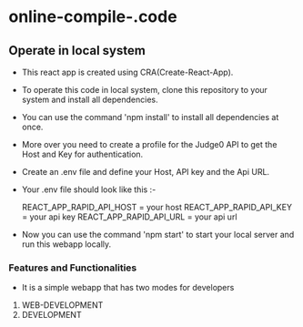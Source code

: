 # online-compile-.code

## Operate in local system
  - This react app is created using CRA(Create-React-App).
  - To operate this code in local system, clone this repository to your system and install all dependencies.
  - You can use the command 'npm install' to install all dependencies at once.
  - More over you need to create a profile for the Judge0 API to get the Host and Key for authentication.
  - Create an .env file and define your Host, API key and the Api URL.
  - Your .env file should look like this :-
 
    REACT_APP_RAPID_API_HOST = your host
    REACT_APP_RAPID_API_KEY = your api key
    REACT_APP_RAPID_API_URL = your api url

  - Now you can use the command 'npm start' to start your local server and run this webapp locally.

### Features and Functionalities

- It is a simple webapp that has two modes for developers
1. WEB-DEVELOPMENT
2. DEVELOPMENT

